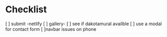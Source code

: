 # Checklist

[ ] submit -netlify
[ ] gallery-
[ ] see if dakotamural availble
[ ] use a modal for contact form
[ ]navbar issues on phone




